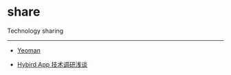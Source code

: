 # share
Technology sharing

****

* [Yeoman](./src/markdown/yeoman.md)

* [Hybird App 技术调研浅谈](./src/markdown/hybird.md)
